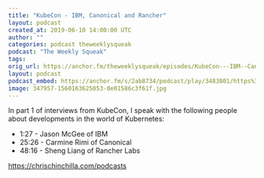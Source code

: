 ```yaml
---
title: "KubeCon - IBM, Canonical and Rancher"
layout: podcast
created_at: 2019-06-10 14:00:00 UTC
author: ""
categories: podcast theweeklysqueak
podcast: "The Weekly Squeak"
tags:
orig_url: https://anchor.fm/theweeklysqueak/episodes/KubeCon---IBM--Canonical-and-Rancher-e48qmp
layout: podcast
podcast_embed: https://anchor.fm/s/2ab8734/podcast/play/3483801/https%3A%2F%2Fd3ctxlq1ktw2nl.cloudfront.net%2Fstaging%2F2019-5-6%2F16527616-44100-2-0f10f8b98c827.m4a
image: 347957-1560163625053-0e01586c3f61f.jpg
---
```

In part 1 of interviews from KubeCon, I speak with the following people about developments in the world of Kubernetes:

- 1:27 - Jason McGee of IBM
- 25:26 - Carmine Rimi of Canonical
- 48:16 - Sheng Liang of Rancher Labs

https://chrischinchilla.com/podcasts